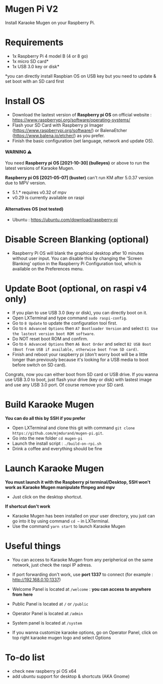# Mugen Pi V2
Install Karaoke Mugen on your Raspberry Pi.

# Requirements
- 1x Raspberry Pi 4 model B (4 or 8 go)
- 1x micro SD card*
- 1x USB 3.0 key or disk*

*you can directly install Raspbian OS on USB key but you need to update & set boot with an SD card first

# Install OS
- Download the lastest version of **Raspberry pi OS** on official website : https://www.raspberrypi.org/software/operating-systems/
- Flash your SD Card with Raspberry pi Imager (https://www.raspberrypi.org/software/) or BalenaEtcher (https://www.balena.io/etcher/) as you prefer.
- Finish the basic configuration (set language, network and update OS).

#### WARNING ⚠️ 
You need **Raspberry pi OS [2021-10-30] (bulleyes)** or above to run the latest versions of Karaoke Mugen.

**Raspberry pi OS [2021-05-07] (buster)** can't run KM after 5.0.37 version due to MPV version.
- 5.1.* requires v0.32 of mpv
- v0.29 is currently available on raspi

#### Alternatives OS (not tested)
- Ubuntu : https://ubuntu.com/download/raspberry-pi

# Disable Screen Blanking (optional)
- Raspberry Pi OS will blank the graphical desktop after 10 minutes without user input. You can disable this by changing the 'Screen Blanking' option in the Raspberry Pi Configuration tool, which is available on the Preferences menu.

# Update Boot (optional, on raspi v4 only)
- If you plan to use USB 3.0 (key or disk), you can directly boot on it.
- Open LXTerminal and type command `sudo raspi-config`.
- Go to `8 Update` to update the configuration tool first.
- Go to `6 Advanced Options` then `A7 Bootloader Version` and select `E1 Use the lastest version boot ROM software`.
- Do NOT reset boot ROM and confirm.
- Go to `6 Advanced Options` then `A6 Boot Order` and select `B2 USB Boot (Boot from USB if available, otherwise boot from SD card)`.
- Finish and reboot your raspberry pi (don't worry boot will be a little longer than previously because it's looking for a USB media to boot before switch on SD card).

Congrats, now you can either boot from SD card or USB drive. 
If you wanna use USB 3.0 to boot, just flash your drive (key or disk) with lastest image and use any USB 3.0 port. Of course remove your SD card.

# Build Karaoke Mugen
**You can do all this by SSH if you prefer**

- Open LXTerminal and clone this git with command `git clone https://github.com/mjmdurand/mugen-pi.git`.
- Go into the new folder `cd mugen-pi`
- Launch the install script : `./build-on-rpi.sh`
- Drink a coffee and everything should be fine

# Launch Karaoke Mugen
**You must launch it with the Raspberry pi terminal/Desktop, SSH won't work as Karaoke Mugen manipulate ffmpeg and mpv**
- Just click on the desktop shortcut.

**If shortcut don't work**
- Karaoke Mugen has been installed on your user directory, you just can go into it by using command `cd ~` in LXTerminal.
- Use the command `yarn start` to launch Karaoke Mugen

# Useful things
- You can access to Karaoke Mugen from any peripherical on the same network, just check the raspi IP adress.
-  If port forwarding don't work, use **port 1337** to connect (for example : http://192.168.0.10:1337)
- Welcome Panel is located at `/welcome` : **you can access to anywhere from here**
- Public Panel is located at `/` or `/public`
- Operator Panel is located at `/admin`
- System panel is located at `/system`

- If you wanna customize karaoke options, go on Operator Panel, click on top right karaoke mugen logo and select Options

# To-do list
- check new raspberry pi OS x64
- add ubuntu support for desktop & shortcuts (AKA Gnome)

